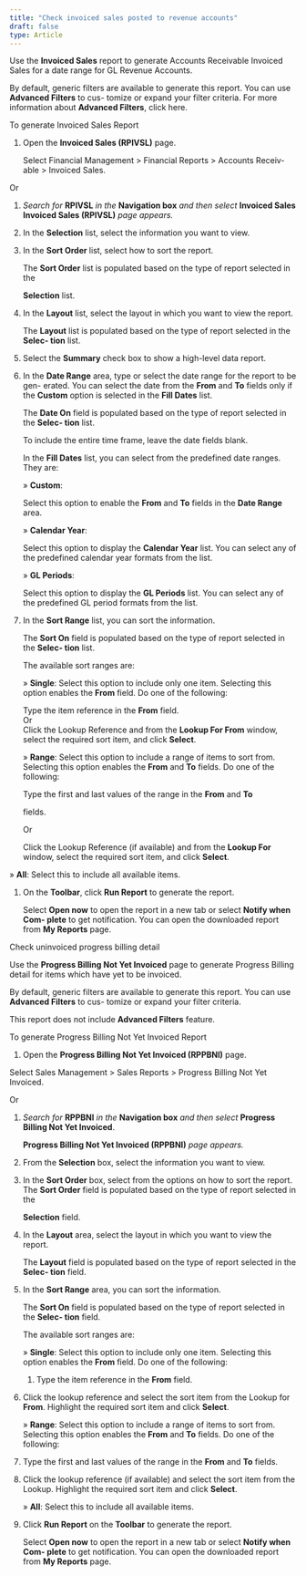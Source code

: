 ```yaml
---
title: "Check invoiced sales posted to revenue accounts"
draft: false
type: Article
---
```


Use the **Invoiced Sales** report to generate Accounts Receivable Invoiced Sales for a date range for GL Revenue Accounts.

By default, generic filters are available to generate this report. You can use **Advanced Filters** to cus- tomize or expand your filter criteria. For more information about **Advanced Filters**, click here.

To generate Invoiced Sales Report

1.  Open the **Invoiced Sales (RPIVSL)** page.

    Select Financial Management > Financial Reports > Accounts Receiv- able > Invoiced Sales.

Or

1.  *Search for* **RPIVSL** *in the* **Navigation box** *and then select* **Invoiced Sales Invoiced Sales (RPIVSL)** *page appears.*
2.  In the **Selection** list, select the information you want to view.
3.  In the **Sort Order** list, select how to sort the report.

    The **Sort Order** list is populated based on the type of report selected in the

    **Selection** list.

4.  In the **Layout** list, select the layout in which you want to view the report.

    The **Layout** list is populated based on the type of report selected in the **Selec- tion** list.

5.  Select the **Summary** check box to show a high-level data report.
6.  In the **Date Range** area, type or select the date range for the report to be gen- erated. You can select the date from the **From** and **To** fields only if the **Custom** option is selected in the **Fill Dates** list.

    The **Date On** field is populated based on the type of report selected in the **Selec- tion** list.

    To include the entire time frame, leave the date fields blank.

    In the **Fill Dates** list, you can select from the predefined date ranges. They are:

    » **Custom**:

    Select this option to enable the **From** and **To** fields in the **Date Range** area.

    » **Calendar Year**:

    Select this option to display the **Calendar Year** list. You can select any of the predefined calendar year formats from the list.

    » **GL Periods**:

    Select this option to display the **GL Periods** list. You can select any of the predefined GL period formats from the list.

1.  In the **Sort Range** list, you can sort the information.

    The **Sort On** field is populated based on the type of report selected in the **Selec- tion** list.

    The available sort ranges are:

    » **Single**: Select this option to include only one item. Selecting this option enables the **From** field. Do one of the following:

    Type the item reference in the **From** field.
<br>Or
<br>Click the Lookup Reference and from the **Lookup For From**
window, select the required sort item, and click **Select**.

    » **Range**: Select this option to include a range of items to sort from. Selecting this option enables the **From** and **To** fields. Do one of the following:

    Type the first and last values of the range in the **From** and **To**

    fields.

    Or

    Click the Lookup Reference (if available) and from the **Lookup For** window, select the required sort item, and click **Select**.

» **All**: Select this to include all available items.

1.  On the **Toolbar**, click **Run Report** to generate the report.

    Select **Open now** to open the report in a new tab or select **Notify when Com- plete** to get notification. You can open the downloaded report from **My Reports** page.

    

Check uninvoiced progress billing detail

Use the **Progress Billing Not Yet Invoiced** page to generate Progress Billing detail for items which have yet to be invoiced.

By default, generic filters are available to generate this report. You can use **Advanced Filters** to cus- tomize or expand your filter criteria.

This report does not include **Advanced Filters** feature.

To generate Progress Billing Not Yet Invoiced Report

1.  Open the **Progress Billing Not Yet Invoiced (RPPBNI)** page.

Select Sales Management > Sales Reports > Progress Billing Not Yet Invoiced.

Or

1.  *Search for* **RPPBNI** *in the* **Navigation box** *and then select* **Progress Billing Not Yet Invoiced**.

    **Progress Billing Not Yet Invoiced (RPPBNI)** *page appears.*

2.  From the **Selection** box, select the information you want to view.
3.  In the **Sort Order** box, select from the options on how to sort the report. The **Sort Order** field is populated based on the type of report selected in the

    **Selection** field.

4.  In the **Layout** area, select the layout in which you want to view the report.

    The **Layout** field is populated based on the type of report selected in the **Selec- tion** field.

5.  In the **Sort Range** area, you can sort the information.

    The **Sort On** field is populated based on the type of report selected in the **Selec- tion** field.

    The available sort ranges are:

    » **Single**: Select this option to include only one item. Selecting this option enables the **From** field. Do one of the following:

    1.  Type the item reference in the **From** field.
1.  Click the lookup reference and select the sort item from the Lookup for **From**. Highlight the required sort item and click **Select**.

    » **Range**: Select this option to include a range of items to sort from. Selecting this option enables the **From** and **To** fields. Do one of the following:

1.  Type the first and last values of the range in the **From** and **To** fields.
2.  Click the lookup reference (if available) and select the sort item from the Lookup. Highlight the required sort item and click **Select**.

    » **All**: Select this to include all available items.

1.  Click **Run Report** on the **Toolbar** to generate the report.

    Select **Open now** to open the report in a new tab or select **Notify when Com- plete** to get notification. You can open the downloaded report from **My Reports** page.